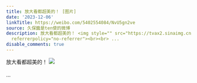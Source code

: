 ```yaml
---
title: 放大看都超美的！ [图片]
date: '2023-12-06'
linkTitle: https://weibo.com/5402554084/NvU5gn2ve
source: 久保醬是ten使的微博
description: 放大看都超美的！ <img style="" src="https://tvax2.sinaimg.cn/large/005TCz76gy1hkkb2z2gdkj31520uswon.jpg"
  referrerpolicy="no-referrer"><br><br> ...
disable_comments: true
---
```

放大看都超美的！ <img style="" src="https://tvax2.sinaimg.cn/large/005TCz76gy1hkkb2z2gdkj31520uswon.jpg" referrerpolicy="no-referrer"><br><br> ...
